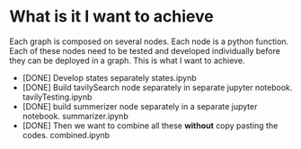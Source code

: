 # What is it I want to achieve

Each graph is composed on several nodes. Each node is a python function. Each of these nodes need to be tested and developed individually before they can be deployed in a graph. This is what I want to achieve. 

- [DONE] Develop states separately
    states.ipynb
- [DONE] Build tavilySearch node separately in separate jupyter notebook.
    tavilyTesting.ipynb
- [DONE] build summerizer node separately in a separate jupyter notebook.
    summarizer.ipynb
- [DONE] Then we want to combine all these **without** copy pasting the codes.
    combined.ipynb